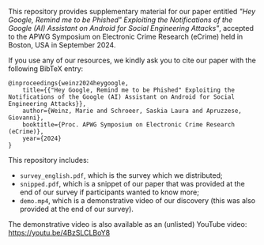 This repository provides supplementary material for our paper entitled _"Hey Google, Remind me to be Phished" Exploiting the Notifications of the Google (AI) Assistant on Android for Social Engineering Attacks"_, accepted to the APWG Symposium on Electronic Crime Research (eCrime) held in Boston, USA in September 2024.


If you use any of our resources, we kindly ask you to cite our paper with the following BibTeX entry:
```
@inproceedings{weinz2024heygoogle,
    title={{"Hey Google, Remind me to be Phished" Exploiting the Notifications of the Google (AI) Assistant on Android for Social Engineering Attacks}},
    author={Weinz, Marie and Schroeer, Saskia Laura and Apruzzese, Giovanni},
    booktitle={Proc. APWG Symposium on Electronic Crime Research (eCrime)},
    year={2024}
}
```

This repository includes:

* ``survey_english.pdf``, which is the survey which we distributed;
* ``snipped.pdf``, which is a snippet of our paper that was provided at the end of our survey if participants wanted to know more;
* ``demo.mp4``, which is a demonstrative video of our discovery (this was also provided at the end of our survey).

The demonstrative video is also available as an (unlisted) YouTube video: https://youtu.be/4BzSLCLBoY8
